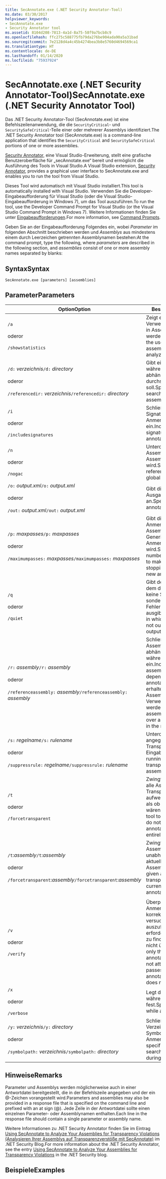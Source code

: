 ```yaml
---
title: SecAnnotate.exe (.NET Security Annotator-Tool)
ms.date: 03/30/2017
helpviewer_keywords:
- SecAnnotate.exe
- Security Annotator tool
ms.assetid: 8104d208-7813-4a1d-8a75-58f9a7bcb8c9
ms.openlocfilehash: ffc275c588775fb79da276be904ada90a5a31bad
ms.sourcegitcommit: 7e2128d4a4c45b4274bea3b8e5760d4694569ca1
ms.translationtype: HT
ms.contentlocale: de-DE
ms.lasthandoff: 01/14/2020
ms.locfileid: "75937924"
---
```

# <a name="secannotateexe-net-security-annotator-tool"></a><span data-ttu-id="5a76e-102">SecAnnotate.exe (.NET Security Annotator-Tool)</span><span class="sxs-lookup"><span data-stu-id="5a76e-102">SecAnnotate.exe (.NET Security Annotator Tool)</span></span>
<span data-ttu-id="5a76e-103">Das .NET Security Annotator-Tool (SecAnnotate.exe) ist eine Befehlszeilenanwendung, die die `SecurityCritical`- und `SecuritySafeCritical`-Teile einer oder mehrerer Assemblys identifiziert.</span><span class="sxs-lookup"><span data-stu-id="5a76e-103">The .NET Security Annotator tool (SecAnnotate.exe) is a command-line application that identifies the `SecurityCritical` and `SecuritySafeCritical` portions of one or more assemblies.</span></span>  
  
 <span data-ttu-id="5a76e-104">[Security Annotator,](https://marketplace.visualstudio.com/items?itemName=sheldonb.SecurityAnnotator) eine Visual Studio-Erweiterung, stellt eine grafische Benutzeroberfläche für „secAnnotate.exe“ bereit und ermöglicht die Ausführung des Tools in Visual Studio.</span><span class="sxs-lookup"><span data-stu-id="5a76e-104">A Visual Studio extension, [Security Annotator](https://marketplace.visualstudio.com/items?itemName=sheldonb.SecurityAnnotator), provides a graphical user interface to SecAnnotate.exe and enables you to run the tool from Visual Studio.</span></span>  
  
 <span data-ttu-id="5a76e-105">Dieses Tool wird automatisch mit Visual Studio installiert.</span><span class="sxs-lookup"><span data-stu-id="5a76e-105">This tool is automatically installed with Visual Studio.</span></span> <span data-ttu-id="5a76e-106">Verwenden Sie die Developer-Eingabeaufforderung für Visual Studio (oder die Visual Studio-Eingabeaufforderung in Windows 7), um das Tool auszuführen.</span><span class="sxs-lookup"><span data-stu-id="5a76e-106">To run the tool, use the Developer Command Prompt for Visual Studio (or the Visual Studio Command Prompt in Windows 7).</span></span> <span data-ttu-id="5a76e-107">Weitere Informationen finden Sie unter [Eingabeaufforderungen](developer-command-prompt-for-vs.md).</span><span class="sxs-lookup"><span data-stu-id="5a76e-107">For more information, see [Command Prompts](developer-command-prompt-for-vs.md).</span></span>  
  
 <span data-ttu-id="5a76e-108">Geben Sie an der Eingabeaufforderung Folgendes ein, wobei *Parameter* im folgenden Abschnitt beschrieben werden und *Assemblys* aus mindestens einem durch Leerzeichen getrennten Assemblynamen bestehen:</span><span class="sxs-lookup"><span data-stu-id="5a76e-108">At the command prompt, type the following, where *parameters* are described in the following section, and *assemblies* consist of one or more assembly names separated by blanks:</span></span>  
  
## <a name="syntax"></a><span data-ttu-id="5a76e-109">Syntax</span><span class="sxs-lookup"><span data-stu-id="5a76e-109">Syntax</span></span>  
  
```console  
SecAnnotate.exe [parameters] [assemblies]  
```  
  
## <a name="parameters"></a><span data-ttu-id="5a76e-110">Parameter</span><span class="sxs-lookup"><span data-stu-id="5a76e-110">Parameters</span></span>  
  
|<span data-ttu-id="5a76e-111">Option</span><span class="sxs-lookup"><span data-stu-id="5a76e-111">Option</span></span>|<span data-ttu-id="5a76e-112">Beschreibung</span><span class="sxs-lookup"><span data-stu-id="5a76e-112">Description</span></span>|  
|------------|-----------------|  
|`/a`<br /><br /> <span data-ttu-id="5a76e-113">oder</span><span class="sxs-lookup"><span data-stu-id="5a76e-113">or</span></span><br /><br /> `/showstatistics`|<span data-ttu-id="5a76e-114">Zeigt eine Statistik zur Verwendung der Transparenz in Assemblys an, die analysiert werden.</span><span class="sxs-lookup"><span data-stu-id="5a76e-114">Shows statistics about the use of transparency in assemblies that are being analyzed.</span></span>|  
|<span data-ttu-id="5a76e-115">`/d:` *verzeichnis*</span><span class="sxs-lookup"><span data-stu-id="5a76e-115">`/d:` *directory*</span></span><br /><br /> <span data-ttu-id="5a76e-116">oder</span><span class="sxs-lookup"><span data-stu-id="5a76e-116">or</span></span><br /><br /> <span data-ttu-id="5a76e-117">`/referencedir:` *verzeichnis*</span><span class="sxs-lookup"><span data-stu-id="5a76e-117">`/referencedir:` *directory*</span></span>|<span data-ttu-id="5a76e-118">Gibt ein Verzeichnis an, das während der Anmerkung nach abhängigen Assemblys durchsucht werden soll.</span><span class="sxs-lookup"><span data-stu-id="5a76e-118">Specifies a directory to search for dependent assemblies during annotation.</span></span>|  
|`/i`<br /><br /> <span data-ttu-id="5a76e-119">oder</span><span class="sxs-lookup"><span data-stu-id="5a76e-119">or</span></span><br /><br /> `/includesignatures`|<span data-ttu-id="5a76e-120">Schließt erweiterte Signaturinformationen in die Anmerkungsberichtsdatei ein.</span><span class="sxs-lookup"><span data-stu-id="5a76e-120">Includes extended signature information in the annotation report file.</span></span>|  
|`/n`<br /><br /> <span data-ttu-id="5a76e-121">oder</span><span class="sxs-lookup"><span data-stu-id="5a76e-121">or</span></span><br /><br /> `/nogac`|<span data-ttu-id="5a76e-122">Unterdrückt die Suche nach Assemblys, auf die im globalen Assemblycache verwiesen wird.</span><span class="sxs-lookup"><span data-stu-id="5a76e-122">Suppresses searching for referenced assemblies in the global assembly cache.</span></span>|  
|<span data-ttu-id="5a76e-123">`/o:` *output.xml*</span><span class="sxs-lookup"><span data-stu-id="5a76e-123">`/o:` *output.xml*</span></span><br /><br /> <span data-ttu-id="5a76e-124">oder</span><span class="sxs-lookup"><span data-stu-id="5a76e-124">or</span></span><br /><br /> <span data-ttu-id="5a76e-125">`/out:` *output.xml*</span><span class="sxs-lookup"><span data-stu-id="5a76e-125">`/out:` *output.xml*</span></span>|<span data-ttu-id="5a76e-126">Gibt die Ausgabeanmerkungsdatei an.</span><span class="sxs-lookup"><span data-stu-id="5a76e-126">Specifies the output annotation file.</span></span>|  
|<span data-ttu-id="5a76e-127">`/p:` *maxpasses*</span><span class="sxs-lookup"><span data-stu-id="5a76e-127">`/p:` *maxpasses*</span></span><br /><br /> <span data-ttu-id="5a76e-128">oder</span><span class="sxs-lookup"><span data-stu-id="5a76e-128">or</span></span><br /><br /> <span data-ttu-id="5a76e-129">`/maximumpasses:` *maxpasses*</span><span class="sxs-lookup"><span data-stu-id="5a76e-129">`/maximumpasses:` *maxpasses*</span></span>|<span data-ttu-id="5a76e-130">Gibt die maximale Anzahl von Anmerkungsphasen für Assemblys an, bevor die Generierung von neuen Anmerkungen beendet wird.</span><span class="sxs-lookup"><span data-stu-id="5a76e-130">Specifies the maximum number of annotation passes to make on assemblies before stopping the generation of new annotations.</span></span>|  
|`/q`<br /><br /> <span data-ttu-id="5a76e-131">oder</span><span class="sxs-lookup"><span data-stu-id="5a76e-131">or</span></span><br /><br /> `/quiet`|<span data-ttu-id="5a76e-132">Gibt den stillen Modus an, in dem die Anmerkungsfunktion keine Statusmeldungen, sondern nur Fehlerinformationen ausgibt.</span><span class="sxs-lookup"><span data-stu-id="5a76e-132">Specifies quiet mode, in which the annotator does not output status messages; it outputs only error information.</span></span>|  
|<span data-ttu-id="5a76e-133">`/r:` *assembly*</span><span class="sxs-lookup"><span data-stu-id="5a76e-133">`/r:` *assembly*</span></span><br /><br /> <span data-ttu-id="5a76e-134">oder</span><span class="sxs-lookup"><span data-stu-id="5a76e-134">or</span></span><br /><br /> <span data-ttu-id="5a76e-135">`/referenceassembly:` *assembly*</span><span class="sxs-lookup"><span data-stu-id="5a76e-135">`/referenceassembly:` *assembly*</span></span>|<span data-ttu-id="5a76e-136">Schließt die angegebene Assembly beim Auflösen von abhängigen Assemblys während der Anmerkung ein.</span><span class="sxs-lookup"><span data-stu-id="5a76e-136">Includes the specified assembly when resolving dependent assemblies during annotation.</span></span> <span data-ttu-id="5a76e-137">Verweisassemblys erhalten gegenüber Assemblys, die im Verweispfad gefunden werden, Priorität.</span><span class="sxs-lookup"><span data-stu-id="5a76e-137">Reference assemblies are given priority over assemblies that are found in the reference path.</span></span>|  
|<span data-ttu-id="5a76e-138">`/s:` *regelname*</span><span class="sxs-lookup"><span data-stu-id="5a76e-138">`/s:` *rulename*</span></span><br /><br /> <span data-ttu-id="5a76e-139">oder</span><span class="sxs-lookup"><span data-stu-id="5a76e-139">or</span></span><br /><br /> <span data-ttu-id="5a76e-140">`/suppressrule:` *regelname*</span><span class="sxs-lookup"><span data-stu-id="5a76e-140">`/suppressrule:` *rulename*</span></span>|<span data-ttu-id="5a76e-141">Unterdrückt das Ausführen der angegebenen Transparenzregel für die Eingabeassemblys.</span><span class="sxs-lookup"><span data-stu-id="5a76e-141">Suppresses running the specified transparency rule on the input assemblies.</span></span>|  
|`/t`<br /><br /> <span data-ttu-id="5a76e-142">oder</span><span class="sxs-lookup"><span data-stu-id="5a76e-142">or</span></span><br /><br /> `/forcetransparent`|<span data-ttu-id="5a76e-143">Zwingt das Annotator-Tool, alle Assemblys, die keine Transparenzanmerkungen aufweisen, so zu behandeln, als ob sie völlig transparent wären.</span><span class="sxs-lookup"><span data-stu-id="5a76e-143">Forces the Annotator tool to treat all assemblies that do not have any transparency annotations as if they were entirely transparent.</span></span>|  
|<span data-ttu-id="5a76e-144">`/t`:*assembly*</span><span class="sxs-lookup"><span data-stu-id="5a76e-144">`/t`:*assembly*</span></span><br /><br /> <span data-ttu-id="5a76e-145">oder</span><span class="sxs-lookup"><span data-stu-id="5a76e-145">or</span></span><br /><br /> <span data-ttu-id="5a76e-146">`/forcetransparent`:*assembly*</span><span class="sxs-lookup"><span data-stu-id="5a76e-146">`/forcetransparent`:*assembly*</span></span>|<span data-ttu-id="5a76e-147">Zwingt die gegebene Assembly, transparent zu sein, unabhängig von ihren aktuellen Anmerkungen auf Assemblyebene.</span><span class="sxs-lookup"><span data-stu-id="5a76e-147">Force the given assembly to be transparent, regardless of its current assembly-level annotations.</span></span>|  
|||  
|`/v`<br /><br /> <span data-ttu-id="5a76e-148">oder</span><span class="sxs-lookup"><span data-stu-id="5a76e-148">or</span></span><br /><br /> `/verify`|<span data-ttu-id="5a76e-149">Überprüft nur, ob die Anmerkungen einer Assembly korrekt sind. Es wird nicht versucht, mehrere Durchläufe auszuführen, um alle erforderlichen Anmerkungen zu finden, wenn die Assembly nicht überprüft wird.</span><span class="sxs-lookup"><span data-stu-id="5a76e-149">Verifies only that an assembly's annotations are correct; does not attempt to make multiple passes to find all required annotations if the assembly does not verify.</span></span>|  
|`/x`<br /><br /> <span data-ttu-id="5a76e-150">oder</span><span class="sxs-lookup"><span data-stu-id="5a76e-150">or</span></span><br /><br /> `/verbose`|<span data-ttu-id="5a76e-151">Legt die ausführliche Ausgabe während des Kommentierens fest.</span><span class="sxs-lookup"><span data-stu-id="5a76e-151">Specifies verbose output while annotating.</span></span>|  
|<span data-ttu-id="5a76e-152">`/y:` *verzeichnis*</span><span class="sxs-lookup"><span data-stu-id="5a76e-152">`/y:` *directory*</span></span><br /><br /> <span data-ttu-id="5a76e-153">oder</span><span class="sxs-lookup"><span data-stu-id="5a76e-153">or</span></span><br /><br /> <span data-ttu-id="5a76e-154">`/symbolpath:` *verzeichnis*</span><span class="sxs-lookup"><span data-stu-id="5a76e-154">`/symbolpath:` *directory*</span></span>|<span data-ttu-id="5a76e-155">Schließt das angegebene Verzeichnis beim Suchen nach Symboldateien während der Anmerkung ein.</span><span class="sxs-lookup"><span data-stu-id="5a76e-155">Includes the specified directory when searching for symbol files during annotation.</span></span>|  
  
## <a name="remarks"></a><span data-ttu-id="5a76e-156">Hinweise</span><span class="sxs-lookup"><span data-stu-id="5a76e-156">Remarks</span></span>  
 <span data-ttu-id="5a76e-157">Parameter und Assemblys werden möglicherweise auch in einer Antwortdatei bereitgestellt, die in der Befehlszeile angegeben und der ein @-Zeichen vorangestellt wird.</span><span class="sxs-lookup"><span data-stu-id="5a76e-157">Parameters and assemblies may also be provided in a response file that is specified on the command line and prefixed with an at sign (@).</span></span> <span data-ttu-id="5a76e-158">Jede Zeile in der Antwortdatei sollte einen einzelnen Parameter- oder Assemblynamen enthalten.</span><span class="sxs-lookup"><span data-stu-id="5a76e-158">Each line in the response file should contain a single parameter or assembly name.</span></span>  
  
 <span data-ttu-id="5a76e-159">Weitere Informationen zu .NET Security Annotator finden Sie im Eintrag [Using SecAnnotate to Analyze Your Assemblies for Transparency Violations (Analysieren Ihrer Assemblys auf Transparenzverstöße mit SecAnnotate)](https://docs.microsoft.com/archive/blogs/shawnfa/using-secannotate-to-analyze-your-assemblies-for-transparency-violations-an-example) im .NET Security Blog.</span><span class="sxs-lookup"><span data-stu-id="5a76e-159">For more information about the .NET Security Annotator, see the entry [Using SecAnnotate to Analyze Your Assemblies for Transparency Violations](https://docs.microsoft.com/archive/blogs/shawnfa/using-secannotate-to-analyze-your-assemblies-for-transparency-violations-an-example) in the .NET Security blog.</span></span>  
  
## <a name="examples"></a><span data-ttu-id="5a76e-160">Beispiele</span><span class="sxs-lookup"><span data-stu-id="5a76e-160">Examples</span></span>
